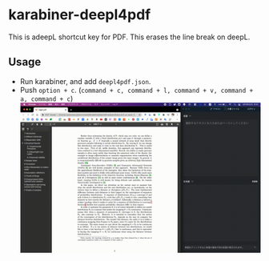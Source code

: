 # karabiner-deepl4pdf
This is adeepL shortcut key for PDF. This erases the line break on deepL.

## Usage
- Run karabiner, and add `deepl4pdf.json`.
- Push `option + c`. (`command + c, command + l, command + v, command + a, command + c`)
![](src/output.gif)
